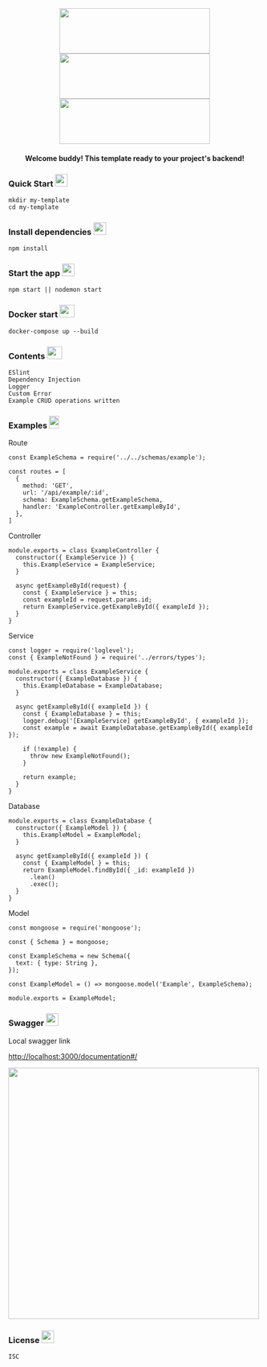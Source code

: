 <div align="center">
<img src="https://miro.medium.com/max/4610/1*Ce0gUe0LbnhL7ebnDGTp5w.png" width="300" height="90"/>
<img src="https://www.redspark.io/wp-content/uploads/2020/04/imagem_swagger.png" width="300" height="90"/>
<img src="https://www.fastify.io/images/fastify-logo-menu.d13f8da7a965c800.png" width="300" height="90"/>
</div>

<h4 align="center"> Welcome buddy! This template ready to your project's backend!</h1>

### Quick Start <img src="https://lh3.googleusercontent.com/proxy/RW5IcSMvk-nTOhjm6sHblakneB8PQYJVxPtkE5Y3VHmuuTrP262XLLGiXpqt_sqW9ggjoeRVjFeIqNqkxZhkHK691GxzV3CxFRjmWkSASsDwEWU2zzoORmspCZxe7u4" widht="20" height="25"/>

```
mkdir my-template
cd my-template
```

### Install dependencies <img src="https://pngimg.com/uploads/box/box_PNG49.png" width="25" height="25"/>

```
npm install
```

### Start the app <img src="https://d2eip9sf3oo6c2.cloudfront.net/tags/images/000/000/256/full/nodejslogo.png" width="25" height="25"/>

```
npm start || nodemon start
```

### Docker start <img src ="https://www.docker.com/sites/default/files/d8/styles/role_icon/public/2019-07/Moby-logo.png?itok=sYH_JEaJ" width="30" height="25"/>

```
docker-compose up --build
```

### Contents <img src="https://img.pngio.com/contents-png-3-png-image-contents-png-500_500.png" width="30" height="25"/>
```
ESlint
Dependency Injection
Logger
Custom Error
Example CRUD operations written
```

### Examples <img src="https://www.freepnglogos.com/uploads/pencil-png/pencil-png-transparent-png-pictures-icons-and-png-2.png" width="20" height="25"/>

Route

```
const ExampleSchema = require('../../schemas/example');

const routes = [
  {
    method: 'GET',
    url: '/api/example/:id',
    schema: ExampleSchema.getExampleSchema,
    handler: 'ExampleController.getExampleById',
  },
]
```

Controller

```
module.exports = class ExampleController {
  constructor({ ExampleService }) {
    this.ExampleService = ExampleService;
  }

  async getExampleById(request) {
    const { ExampleService } = this;
    const exampleId = request.params.id;
    return ExampleService.getExampleById({ exampleId });
  }
}
```

Service

```
const logger = require('loglevel');
const { ExampleNotFound } = require('../errors/types');

module.exports = class ExampleService {
  constructor({ ExampleDatabase }) {
    this.ExampleDatabase = ExampleDatabase;
  }

  async getExampleById({ exampleId }) {
    const { ExampleDatabase } = this;
    logger.debug('[ExampleService] getExampleById', { exampleId });
    const example = await ExampleDatabase.getExampleById({ exampleId });

    if (!example) {
      throw new ExampleNotFound();
    }

    return example;
  }
}
```

Database

```
module.exports = class ExampleDatabase {
  constructor({ ExampleModel }) {
    this.ExampleModel = ExampleModel;
  }

  async getExampleById({ exampleId }) {
    const { ExampleModel } = this;
    return ExampleModel.findById({ _id: exampleId })
      .lean()
      .exec();
  }
}
```

Model

```
const mongoose = require('mongoose');

const { Schema } = mongoose;

const ExampleSchema = new Schema({
  text: { type: String },
});

const ExampleModel = () => mongoose.model('Example', ExampleSchema);

module.exports = ExampleModel;
```

### Swagger <img src="https://miro.medium.com/max/300/1*2DKX6fd0wlVbbjff_noWHg.png" width="25" height="25"/>

Local swagger link

<a href="http://localhost:3000/documentation#/">http://localhost:3000/documentation#/</a>

<img src="https://i.ibb.co/f96BKbn/ss.png" widht="auto" height="500"/>

### License <img src="https://img.icons8.com/ios/452/licence.png" width="25" height="25"/>

```
ISC
```
